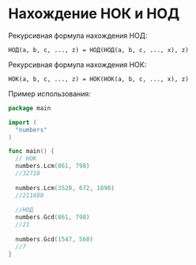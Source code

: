 # Нахождение НОК и НОД

Рекурсивная формула нахождения НОД:

`НОД(a, b, c, ..., z) = НОД(НОД(a, b, c, ..., x), z)` 

Рекурсивная формула нахождения НОК:

`НОК(a, b, c, ..., z) = НОК(НОК(a, b, c, ..., x), z)`

Пример использования:

```go
package main

import (
  "numbers"
)

func main() { 
  // НОК
  numbers.Lcm(861, 798)
  //32718
  
  numbers.Lcm(3528, 672, 1890)
  //211680
  
  //НОД
  numbers.Gcd(861, 798)
  //21
  
  numbers.Gcd(1547, 560)
  //7  
}

```